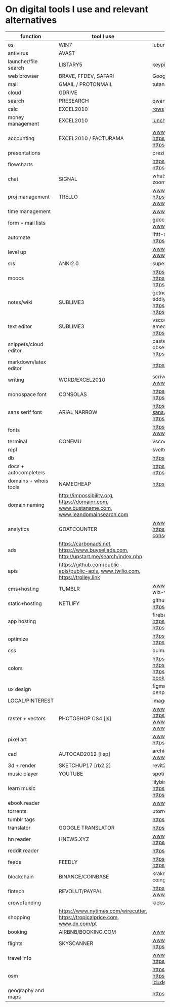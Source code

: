 # On digital tools I use and relevant alternatives


| function | tool I use | alternatives I might use  |
| --- | --- | --- |
| os | WIN7 |lubuntu
| antivirus | AVAST
| launcher/file search | LISTARY5 | keypirinha[py], wox[c#], cerebro[js]
| web browser | BRAVE, FFDEV, SAFARI | Google
| mail | GMAIL / PROTONMAIL | tutanota, ctemplar
| cloud | GDRIVE | 
| search | PRESEARCH | qwant, google, startpage, ddg
| calc | EXCEL2010 | [rows](https://rows.com)
| money management | EXCEL2010 | [lunchmoney](https://lunchmoney.app)
| accounting | EXCEL2010 / FACTURAMA | www.ledger-cli.org, https://hledger.org, https://awesome-beancount.com, https://prudent.me
| presentations | | prezi, mdx (markdown), https://mark.show
| flowcharts | | https://app.diagrams.net, www.viz-js.com, https://excalidraw.com
| chat | SIGNAL | whatsapp-fb_messenger-skype-slack-zoom https://delta.chat/en/
| proj management | TRELLO | www.notion.so, https://personalkanban.js.org, www.manifest.app, treesheets
| time management | | www.magicworkcycle.com
| form + mail lists | | gdocs, www.poll-maker.com, www.formking.io, https://mailchimp.com
| automate | | ifttt-ahk, https://nimbletext.com, https://blaze.today
| level up | | www.descript.com, https://payymail.com, www.etools.ch
| srs | ANKI2.0 | supermemo-readlang-memrise
| moocs | | https://classcentral.com, https://docs.microsoft.com/en-us/learn, https://elementsofai.com
| notes/wiki | SUBLIME3 | getnotation-nvalt-qownnotes-docfetch-tiddlywiki-zimwiki-joplin, https://standardnotes.org, https://simplenote.com 
| text editor | SUBLIME3 | vscode-atom-emacs-neovim, textadept-emeditor, http://mesh-spreadsheet.com, https://ellx.io
| snippets/cloud editor | | pastebin-glot.io-ideone-gist-observablehq, https://repl.it, https://jsfiddle.net gitpod?
| markdown/latex editor | | https://typora.io, www.overleaf.com
| writing | WORD/EXCEL2010 | scrivener-zotero, www.hemingwayapp.com, https://epub.to
| monospace font| CONSOLAS  | https://typeof.net/Iosevka, https://github.com/tonsky/FiraCode
| sans serif font | ARIAL NARROW | https://rsms.me/inter, https://public-sans.digital.gov, https://nationalparktypeface.com
| fonts | | https://fonts.google.com, www.myfonts.com/WhatTheFont
| terminal | CONEMU | vscode-hyper.is
| repl | | svelte? node-python-ruby_crystal
| db | | https://dbeaver.io, https://franchise.cloud
| docs + autocompleters | | https://zealdocs.org, www.kite.com, https://tabnine.com
| domains + whois tools | NAMECHEAP | https://whois.domaintools.com
| domain naming | http://impossibility.org, https://domainr.com, www.bustaname.com, www.leandomainsearch.com
| analytics | GOATCOUNTER | www.netlify.com/products/analytics, https://search.google.com/search-console/about, counter.dev
| ads | https://carbonads.net, https://www.buysellads.com, http://upstart.me/search/index.php
| apis | https://github.com/public-apis/public-apis, www.twilio.com, https://trolley.link
| cms+hosting | TUMBLR | www.bigcartel.com, shopify, squarespace-wix-weebly, 
| static+hosting | NETLIFY | github, https://vercel.com, https://jamstack.org/generators
| app hosting | | firebase, https://cloud.google.com/appengine, https://glitch.com
| optimize | | https://gtmetrix.com, https://realfavicongenerator.net
| css | | bulma-tailwindcss, https://shuffle.dev
| colors | | https://colourco.de, https://uigradients.com, https://bradjasper.com/subtle-patterns-bookmarklet, www.colorbox.io
| ux design | | figma-moqups-marvelapp-framer-penpot.app [mac |sketch-kiteapp-paintcodeapp]
| LOCAL/PINTEREST | | image collection | dribbble-behance, pexels-unsplash, https://carbon.now.sh
| raster + vectors | PHOTOSHOP CS4 [js] | www.photopea.com, https://affinity.serif.com, www.geometrize.co.uk, www.myheritage.com.pt/deep-nostalgia
| pixel art | | www.aseprite.org, https://isometricmaps.com
| cad | AUTOCAD2012 [lisp] |  archicad18 [140k-gdl], www.freecadweb.org [py]
| 3d + render | SKETCHUP17 [rb2.2] | revit2015 [200k-js], blender[py], vray3.4
| music player | YOUTUBE | spotify, 1by1
| learn music | | lilybin-hacklily-abcjs, https://learningmusic.ableton.com, https://lmms.io
| ebook reader | | www.loudreader.com
| torrents | | utorrent
| tumblr tags | | https://tags.circumfluo.us |
| translator | GOOGLE TRANSLATOR | https://wikitranslator.github.io
| hn reader | HNEWS.XYZ | www.hnapp.com, https://hnify.com, https://deephn.org
| reddit reader | | https://teddit.net, https://unim.press/|chia
| feeds | FEEDLY | https://usepanda.com, https://waldenpond.press
| blockchain | BINANCE/COINBASE | kraken[cryptowatch]-coinmarketcap-coingecko, https://changelly.com
| fintech | REVOLUT/PAYPAL | https://n26.com, https://www.moey.pt, www.degiro.pt
| crowdfunding | | kickstarter-indiegogo-seedrs
| shopping | https://www.nytimes.com/wirecutter, https://tropicalprice.com, www.dx.com/pt
| booking | AIRBNB/BOOKING.COM | www.housetrip.com
| flights | SKYSCANNER | www.google.com/flights, www.kiwi.com, https://scottscheapflights.com
| travel info | | www.seat61.com, http://airport.wroclaw.pl, https://reopen.europa.eu/pt
| osm | | https://osm-in-realtime.jwestman.net, https://play.google.com/store/apps/details?id=de.westnordost.streetcomplete
| geography and maps | | https://trailrouter.com